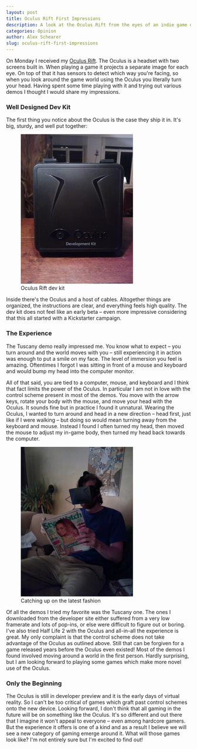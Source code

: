 ```yaml
---
layout: post
title: Oculus Rift First Impressions
description: A look at the Oculus Rift from the eyes of an indie game developer.
categories: Opinion
author: Alex Schearer
slug: oculus-rift-first-impressions
---
```


On Monday I received my [Oculus Rift](http://oculusvr.com/). 
The Oculus is a headset with two screens built in. When playing a game it projects a separate 
image for each eye. On top of that it has sensors to detect which way you're facing, so when 
you look around the game world using the Oculus you literally turn your head. Having spent 
some time playing with it and trying out various demos I thought I would share my impressions.

### Well Designed Dev Kit
The first thing you notice about the Oculus is the case they ship it in. It's big, sturdy, 
and well put together:

<figure>
    <img src="/img/posts/2013-05-29-Oculus Rift First Impressions/oculus-rift-dev-kit.thumb.jpg" alt="Oculus Rift dev kit" />
    <figcaption>Oculus Rift dev kit</figcaption>
</figure>

Inside there's the Oculus and a host of cables. Altogether things are organized, the 
instructions are clear, and everything feels high quality. The dev kit does not feel like an 
early beta &ndash; even more impressive considering that this all started with a Kickstarter 
campaign.

### The Experience

The Tuscany demo really impressed me. You know what to expect &ndash; you turn around and the 
world moves with you &ndash; still experiencing it in action was enough to put a smile on my 
face. The level of immersion you feel is amazing. Oftentimes I forgot I was sitting in front 
of a mouse and keyboard and would bump my head into the computer monitor.

All of that said, you are tied to a computer, mouse, and keyboard and I think that fact limits 
the power of the Oculus. In particular I am not in love with the control scheme present in 
most of the demos. You move with the arrow keys, rotate your body with the mouse, and move 
your head with the Oculus. It sounds fine but in practice I found it unnatural. Wearing the 
Oculus, I wanted to turn around and head in a new direction &ndash; head first, just like if 
I were walking &ndash; but doing so would mean turning away from the keyboard and mouse. 
Instead I found I often turned my head, then moved the mouse to adjust my in-game body, then 
turned my head back towards the computer.

<figure>
    <img src="/img/posts/2013-05-29-Oculus Rift First Impressions/oculus-fashion.thumb.jpg" alt="Catching up on the latest fashion" />
    <figcaption>Catching up on the latest fashion</figcaption>
</figure>

Of all the demos I tried my favorite was the Tuscany one. The ones I downloaded from the 
developer site either suffered from a very low framerate and lots of pop-ins, or else were 
difficult to figure out or boring. I've also tried Half Life 2 with the Oculus and all-in-all 
the experience is great. My only complaint is that the control scheme does not take advantage 
of the Oculus as outlined above. Still that can be forgiven for a game released years before 
the Oculus even existed! Most of the demos I found involved moving around a world in the first 
person. Hardly surprising, but I am looking forward to playing some games which make more novel 
use of the Oculus.

### Only the Beginning

The Oculus is still in developer preview and it is the early days of virtual reality. So I 
can't be too critical of games which graft past control schemes onto the new device. Looking 
forward, I don't think that all gaming in the future will be on something like the Oculus. 
It's so different and out there that I imagine it won't appeal to everyone &ndash; even among 
hardcore gamers. But the experience it offers is one of a kind and as a result I believe we 
will see a new category of gaming emerge around it. What will those games look like? I'm not 
entirely sure but I'm excited to find out!